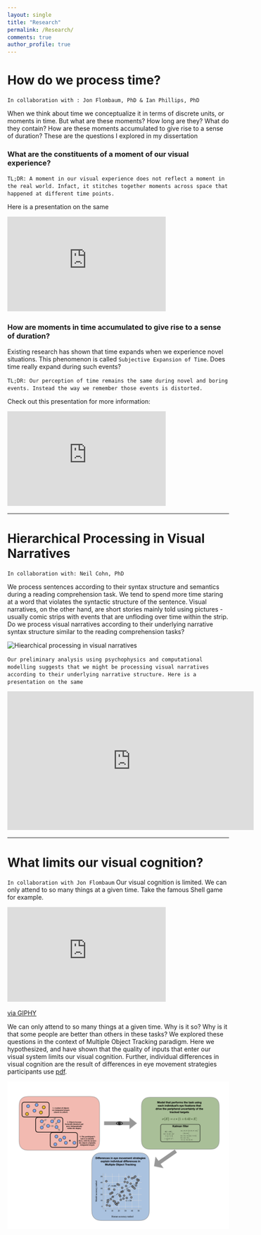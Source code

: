 ```yaml
---
layout: single
title: "Research"
permalink: /Research/
comments: true
author_profile: true
---
```



# How do we process time?
`In collaboration with : Jon Flombaum, PhD & Ian Phillips, PhD`

When we think about time we conceptualize it in terms of discrete units, or moments in time. But what are these moments? How long are they? What do they contain? How are these moments accumulated to give rise to a sense of duration? These are the questions I explored in my dissertation

### What are the constituents of a moment of our visual experience?

`TL;DR: A moment in our visual experience does not reflect a moment in the real world. Infact, it stitches together moments across space that happened at different time points.`

Here is a presentation on the same

<iframe width="360" height="215" src="https://www.youtube.com/embed/JQlGu8vNaOw" frameborder="0" allow="accelerometer; autoplay; encrypted-media; gyroscope; picture-in-picture" allowfullscreen></iframe> 

### How are moments in time accumulated to give rise to a sense of duration?
Existing research has shown that time expands when we experience novel situations. This phenomenon is called `Subjective Expansion of Time`. Does time really expand during such events?

`TL;DR: Our perception of time remains the same during novel and boring events. Instead the way we remember those events is distorted. `

Check out this presentation for more information:

<iframe width="360" height="215" src="https://www.youtube.com/embed/w82668xFLfg" frameborder="0" allow="accelerometer; autoplay; encrypted-media; gyroscope; picture-in-picture" allowfullscreen></iframe> 

_____________________________________________________________________________

# Hierarchical Processing in Visual Narratives
`In collaboration with: Neil Cohn, PhD`

We process sentences according to their syntax structure and semantics during a reading comprehension task. We tend to spend more time staring at a word that violates the syntactic structure of the sentence. Visual narratives, on the other hand, are short stories mainly told using pictures - usually comic strips with events that are unfloding over time within the strip. Do we process visual narratives according to their underlying narrative syntax structure similar to the reading comprehension tasks?


![Hiearchical processing in visual narratives](/pics/gallery/Earley_Parser.gif)


`Our preliminary analysis using psychophysics and computational modelling suggests that we might be processing visual narratives according to their underlying narrative structure. Here is a presentation on the same`

<iframe width="560" height="315" src="https://www.youtube.com/embed/eEBSmQwxVmk" frameborder="0" allow="accelerometer; autoplay; encrypted-media; gyroscope; picture-in-picture" allowfullscreen></iframe>

_____________________________________________________________________________

# What limits our visual cognition?
`In collaboration with Jon Flombaum` 
Our visual cognition is limited. We can only attend to so many things at a given time. Take the famous Shell game for example. 

<iframe src="https://giphy.com/embed/NusOH30J7QiJy" width="360" height="215" frameBorder="0" class="giphy-embed" allowFullScreen></iframe><p><a href="https://giphy.com/gifs/cat-memory-NusOH30J7QiJy">via GIPHY</a></p>


We can only attend to so many things at a given time. Why is it so? Why is it that some people are better than others in these tasks? We explored these questions in the context of Multiple Object Tracking paradigm. Here we hypothesized, and have shown that the quality of inputs that enter our visual system limits our visual cognition. Further, individual differences in visual cognition are the result of differences in eye movement strategies participants use [pdf](https://adibuoy23.github.io/others/MOT_paper.pdf).

![MOT paper](/pics/gallery/Graphical_abstract_MOT.png)